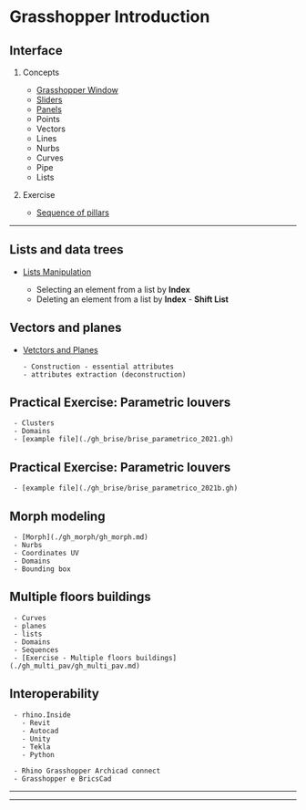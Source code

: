# Grasshopper Introduction


## Interface

1. Concepts

      - [Grasshopper Window](./gh_interface/gh_inter.md)
      - [Sliders](./Slider/Slider_config.md)
      - [Panels](./Panels/Painel_config.MD)
      - Points
      - Vectors
      - Lines
      - Nurbs
      - Curves
      - Pipe
      - Lists    


1. Exercise 

      - [Sequence of pillars](./gh_pilares/gh_pilares.md)

_______

## Lists and data trees

- [Lists Manipulation](./gh_list_intro/gh_list_basics.md)

     - Selecting an element from a list by **Index**
     - Deleting an element from a list by **Index** - **Shift List**

## Vectors and planes

- [Vetctors and Planes](./gh_vect_plane/vect_plane_basics.md)

      - Construction - essential attributes
      - attributes extraction (deconstruction)

## Practical Exercise: Parametric louvers

     - Clusters
     - Domains
     - [example file](./gh_brise/brise_parametrico_2021.gh)

## Practical Exercise: Parametric louvers

     - [example file](./gh_brise/brise_parametrico_2021b.gh)

## Morph modeling

     - [Morph](./gh_morph/gh_morph.md)
     - Nurbs
     - Coordinates UV
     - Domains
     - Bounding box

## Multiple floors buildings

     - Curves
     - planes
     - lists
     - Domains
     - Sequences
     - [Exercise - Multiple floors buildings](./gh_multi_pav/gh_multi_pav.md)

## Interoperability

     - rhino.Inside
       - Revit
       - Autocad
       - Unity
       - Tekla
       - Python

     - Rhino Grasshopper Archicad connect
     - Grasshopper e BricsCad

_________
_________

